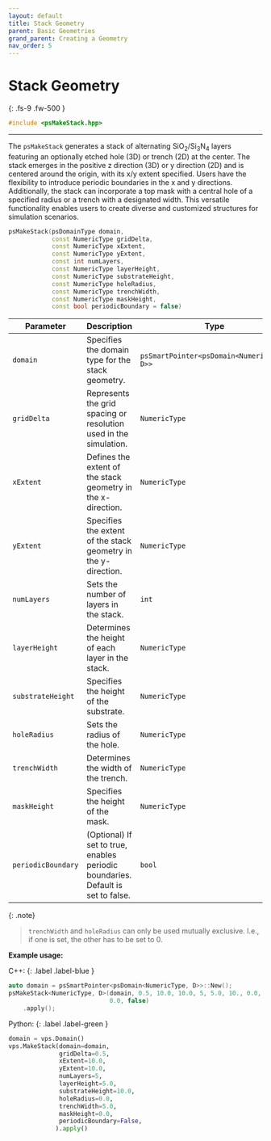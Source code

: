 ```yaml
---
layout: default
title: Stack Geometry
parent: Basic Geometries
grand_parent: Creating a Geometry
nav_order: 5
---
```


# Stack Geometry
{: .fs-9 .fw-500 }

```c++
#include <psMakeStack.hpp>
```
---

The `psMakeStack` generates a stack of alternating SiO<sub>2</sub>/Si<sub>3</sub>N<sub>4</sub> layers featuring an optionally etched hole (3D) or trench (2D) at the center. The stack emerges in the positive z direction (3D) or y direction (2D) and is centered around the origin, with its x/y extent specified. Users have the flexibility to introduce periodic boundaries in the x and y directions. Additionally, the stack can incorporate a top mask with a central hole of a specified radius or a trench with a designated width. This versatile functionality enables users to create diverse and customized structures for simulation scenarios.

```c++
psMakeStack(psDomainType domain, 
            const NumericType gridDelta,
            const NumericType xExtent, 
            const NumericType yExtent,
            const int numLayers, 
            const NumericType layerHeight,
            const NumericType substrateHeight,
            const NumericType holeRadius,
            const NumericType trenchWidth,
            const NumericType maskHeight, 
            const bool periodicBoundary = false)
```

| Parameter              | Description                                                       | Type                           |
|------------------------|-------------------------------------------------------------------|--------------------------------|
| `domain`               | Specifies the domain type for the stack geometry.                   | `psSmartPointer<psDomain<NumericType, D>>` |
| `gridDelta`            | Represents the grid spacing or resolution used in the simulation.             | `NumericType` |
| `xExtent`              | Defines the extent of the stack geometry in the x-direction.                   | `NumericType` |
| `yExtent`              | Specifies the extent of the stack geometry in the y-direction.                 | `NumericType` |
| `numLayers`            | Sets the number of layers in the stack.                          | `int` |
| `layerHeight`          | Determines the height of each layer in the stack.                      | `NumericType` |
| `substrateHeight`      | Specifies the height of the substrate.                                 | `NumericType` |
| `holeRadius`           | Sets the radius of the hole.                                             | `NumericType` |
| `trenchWidth`          | Determines the width of the trench.                                         | `NumericType` |
| `maskHeight`           | Specifies the height of the mask.                                             | `NumericType` |
| `periodicBoundary`     | (Optional) If set to true, enables periodic boundaries. Default is set to false.        | `bool` |

{: .note}
> `trenchWidth` and `holeRadius` can only be used mutually exclusive. I.e., if one is set, the other has to be set to 0.

__Example usage:__

C++:
{: .label .label-blue }
```c++
auto domain = psSmartPointer<psDomain<NumericType, D>>::New();
psMakeStack<NumericType, D>(domain, 0.5, 10.0, 10.0, 5, 5.0, 10., 0.0, 5.0,
                            0.0, false)
    .apply();
```

Python:
{: .label .label-green }
```python
domain = vps.Domain()
vps.MakeStack(domain=domain,
              gridDelta=0.5,
              xExtent=10.0,
              yExtent=10.0,
              numLayers=5,
              layerHeight=5.0,
              substrateHeight=10.0,
              holeRadius=0.0,
              trenchWidth=5.0,
              maskHeight=0.0,
              periodicBoundary=False,
             ).apply()
```